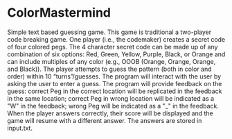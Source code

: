 # ColorMastermind
Simple text based guessing game. This game is traditional a two-player code breaking game. One player (i.e., the codemaker) creates a secret code of four colored pegs. The 4 character secret code can be made up of any combination of six options: Red, Green, Yellow, Purple, Black, or Orange and can include multiples of any color (e.g., OOOB (Orange, Orange, Orange, and Black)). The player attempts to guess the pattern (both in color and order) within 10 “turns”/guesses.  The program will interact with the user by asking the user to enter a guess. The program will provide feedback on the guess: correct Peg in the correct location will be replicated in the feedback in the same location; correct Peg in wrong location will be indicated as a "W" in the feedback; wrong Peg will be indicated as a "_" in the feedback. When the player answers correctly, their score will be displayed and the game will resume with a different answer. The answers are stored in input.txt.
